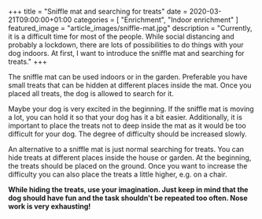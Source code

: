+++
title =  "Sniffle mat and searching for treats"
date = 2020-03-21T09:00:00+01:00
categories = [
    "Enrichment",
    "Indoor enrichment"
]
featured_image = "article_images/sniffle-mat.jpg"
description = "Currently, it is a difficult time for most of the people. While social distancing and probably a lockdown, there are lots of possibilities to do things with your dog indoors. At first, I want to introduce the sniffle mat and searching for treats."
+++

The sniffle mat can be used indoors or in the garden. Preferable you have small treats that can be hidden at different places inside the mat. Once you placed all treats, the dog is allowed to search for it.

Maybe your dog is very excited in the beginning. If the sniffle mat is moving a lot, you can hold it so that your dog has it a bit easier. Additionally, it is important to place the treats not to deep inside the mat as it would be too difficult for your dog. The degree of difficulty should be increased slowly.

An alternative to a sniffle mat is just normal searching for treats. You can hide treats at different places inside the house or garden. At the beginning, the treats should be placed on the ground. Once you want to increase the difficulty you can also place the treats a little higher, e.g. on a chair.

**While hiding the treats, use your imagination. Just keep in mind that the dog should have fun and the task shouldn't be repeated too often. Nose work is very exhausting!**
